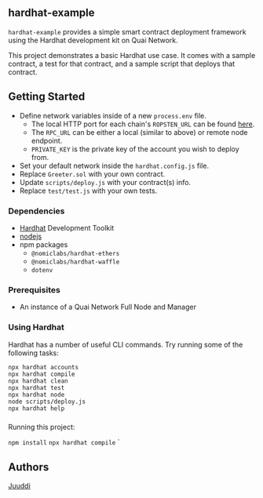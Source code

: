 ## hardhat-example

`hardhat-example` provides a simple smart contract deployment framework using the Hardhat development kit on Quai Network.

This project demonstrates a basic Hardhat use case. It comes with a sample contract, a test for that contract, and a sample script that deploys that contract.

## Getting Started

* Define network variables inside of a new `process.env` file.
    * The local HTTP port for each chain's `ROPSTEN_URL` can be found [here](https://docs.quai.network/develop/installation).
    * The `RPC_URL` can be either a local (similar to above) or remote node endpoint.
    * `PRIVATE_KEY` is the private key of the account you wish to deploy from.
* Set your default network inside the `hardhat.config.js` file.
* Replace `Greeter.sol` with your own contract.
* Update `scripts/deploy.js` with your contract(s) info.
* Replace `test/test.js` with your own tests.

### Dependencies

* [Hardhat](https://hardhat.org/) Development Toolkit 
* [nodejs](https://nodejs.org/en/)
* npm packages
    * `@nomiclabs/hardhat-ethers`
    * `@nomiclabs/hardhat-waffle`
    * `dotenv`

### Prerequisites

* An instance of a Quai Network Full Node and Manager

### Using Hardhat

Hardhat has a number of useful CLI commands.  Try running some of the following tasks:

```shell
npx hardhat accounts
npx hardhat compile
npx hardhat clean
npx hardhat test
npx hardhat node
node scripts/deploy.js
npx hardhat help
```

### 

Running this project:

`npm install`
`npx hardhat compile`
`

## Authors

[Juuddi](https://github.com/Juuddi)
